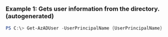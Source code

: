 ### Example 1: Gets user information from the directory. (autogenerated)
```powershell
PS C:\> Get-AzADUser -UserPrincipalName {UserPrincipalName}
```


